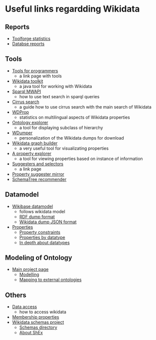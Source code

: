 # Useful links regardding Wikidata


## Reports

- [Toolforge statistics](https://wikidata-todo.toolforge.org/stats.php)
- [Databse reports](https://www.wikidata.org/wiki/Wikidata:Database_reports)

## Tools

- [Tools for programmers](https://www.wikidata.org/wiki/Wikidata:Tools/For_programmers)
    - a link page with tools
- [Wikidata toolkit](https://github.com/Wikidata/Wikidata-Toolkit)
    - a java tool for working with Wikidata
- [Sparql MWAPI](https://www.mediawiki.org/wiki/Wikidata_Query_Service/User_Manual/MWAPI)
    - how to use text search in sparql queries
- [Cirrus search](https://www.mediawiki.org/wiki/Help:Extension:WikibaseCirrusSearch)
    - a guide how to use cirrus search with the main search of Wikidata
- [WDProp](https://wdprop.toolforge.org/)
    - statistics on multilingual aspects of Wikidata properties
- [Ontology explorer](https://lucaswerkmeister.github.io/wikidata-ontology-explorer/)
    - a tool for displaying subclass of hierarchy
- [WDumper](https://wdumps.toolforge.org/)
    - personalization of the Wikidata dumps for download
- [Wikidata graph builder](https://angryloki.github.io/wikidata-graph-builder/)
    - a very useful tool for visualizating properties
- [A property explorer](https://prop-explorer.toolforge.org/)
    - a tool for viewing properties based on instance of information
- [Suggesters and selectors](https://www.wikidata.org/wiki/Help:Suggesters_and_selectors)
    - a link page
- [Property suggester mirror](https://github.com/wikimedia/mediawiki-extensions-PropertySuggester)
- [SchemaTree recommender](https://github.com/martaannaj/RecommenderServer)

## Datamodel

- [Wikibase datamodel](https://www.mediawiki.org/wiki/Wikibase/DataModel)
    - follows wikidata model
    - [RDF dump format](https://www.mediawiki.org/wiki/Wikibase/Indexing/RDF_Dump_Format)
    - [Wikidata dump JSON format](https://doc.wikimedia.org/Wikibase/master/php/docs_topics_json.html)
- [Properties](https://www.wikidata.org/wiki/Help:Properties)
    - [Property constraints](https://www.wikidata.org/wiki/Help:Property_constraints_portal)
    - [Properties by datatype](https://www.wikidata.org/wiki/Special:ListDatatypes)
    - [In depth about datatypes](https://www.wikidata.org/wiki/Help:Data_type)

## Modeling of Ontology

- [Main project page](https://www.wikidata.org/wiki/Wikidata:WikiProject_Ontology)
    - [Modelling](https://www.wikidata.org/wiki/Wikidata:WikiProject_Ontology/Modelling)
    - [Mapping to external ontologies](https://www.wikidata.org/wiki/Wikidata:WikiProject_Ontology/Mapping)

## Others

- [Data access](https://www.wikidata.org/wiki/Wikidata:Data_access#linked-data)
    - how to access wikidata
- [Membership properties](https://www.wikidata.org/wiki/Help:Basic_membership_properties)
- [Wikidata schemas project](https://www.wikidata.org/wiki/Wikidata:Schemas)
    - [Schemas directory](https://www.wikidata.org/wiki/Wikidata:Database_reports/EntitySchema_directory)
    - [About ShEx](https://www.wikidata.org/wiki/Wikidata:WikiProject_Schemas)